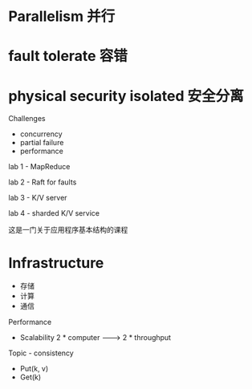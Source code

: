 # Parallelism 并行

# fault tolerate 容错

# physical security isolated 安全分离

Challenges

- concurrency
- partial failure
- performance

lab 1 - MapReduce

lab 2 - Raft for faults

lab 3 - K/V server

lab 4 - sharded K/V service

这是一门关于应用程序基本结构的课程

# Infrastructure 
- 存储
- 计算
- 通信

Performance
- Scalability 2 * computer ---> 2 * throughput

Topic - consistency

- Put(k, v)
- Get(k)